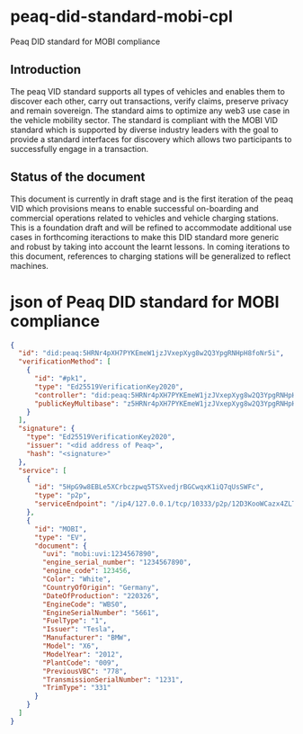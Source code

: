 # peaq-did-standard-mobi-cpl
Peaq DID standard for MOBI compliance 

## Introduction
The peaq VID standard supports all types of vehicles and enables them to discover each other, carry out transactions, verify claims, preserve privacy and  remain sovereign. The standard aims to optimize any web3 use case in the vehicle mobility sector. The standard is compliant with the MOBI VID standard which is supported by diverse industry leaders with the goal to provide a standard interfaces for discovery which allows two participants to successfully engage in a transaction.

## Status of the document
This document is currently in draft stage and is the first iteration of the peaq VID which provisions means to enable successful on-boarding and commercial operations related to vehicles and vehicle charging stations.
This is a foundation draft and will be refined to accommodate additional use cases in forthcoming iteractions to make this DID standard more generic and robust by taking into account the learnt lessons.
In coming iterations to this document, references to charging stations will be generalized to reflect machines. 

# json of Peaq DID standard for MOBI compliance 
```json
{
  "id": "did:peaq:5HRNr4pXH7PYKEmeW1jzJVxepXyg8w2Q3YpgRNHpH8foNr5i",
  "verificationMethod": [
    {
      "id": "#pk1",
      "type": "Ed25519VerificationKey2020",
      "controller": "did:peaq:5HRNr4pXH7PYKEmeW1jzJVxepXyg8w2Q3YpgRNHpH8foNr5i",
      "publicKeyMultibase": "z5HRNr4pXH7PYKEmeW1jzJVxepXyg8w2Q3YpgRNHpH8foNr5i"
    }
  ],
  "signature": {
    "type": "Ed25519VerificationKey2020",
    "issuer": "<did address of Peaq>",
    "hash": "<signature>"
  },
  "service": [
    {
      "id": "5HpG9w8EBLe5XCrbczpwq5TSXvedjrBGCwqxK1iQ7qUsSWFc", 
      "type": "p2p", 
      "serviceEndpoint": "/ip4/127.0.0.1/tcp/10333/p2p/12D3KooWCazx4ZLTdrA1yeTTmCy5sGW32SFejztJTGdSZwnGf5gh", 
    }, 
    {
      "id": "MOBI",
      "type": "EV",
      "document": {
        "uvi": "mobi:uvi:1234567890",
        "engine_serial_number": "1234567890",
        "engine_code": 123456,
        "Color": "White",
        "CountryOfOrigin": "Germany",
        "DateOfProduction": "220326",
        "EngineCode": "WBS0",
        "EngineSerialNumber": "5661",
        "FuelType": "1",
        "Issuer": "Tesla",
        "Manufacturer": "BMW",
        "Model": "X6",
        "ModelYear": "2012",
        "PlantCode": "009",
        "PreviousVBC": "778",
        "TransmissionSerialNumber": "1231",
        "TrimType": "331"
      }
    }
  ]
}
```
